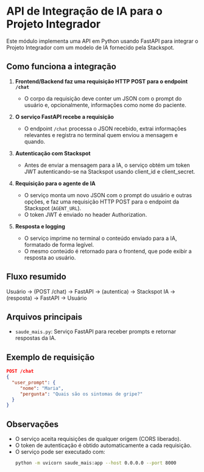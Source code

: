 
# API de Integração de IA para o Projeto Integrador

Este módulo implementa uma API em Python usando FastAPI para integrar o Projeto Integrador com um modelo de IA fornecido pela Stackspot.

## Como funciona a integração

1. **Frontend/Backend faz uma requisição HTTP POST para o endpoint `/chat`**
	- O corpo da requisição deve conter um JSON com o prompt do usuário e, opcionalmente, informações como nome do paciente.

2. **O serviço FastAPI recebe a requisição**
	- O endpoint `/chat` processa o JSON recebido, extrai informações relevantes e registra no terminal quem enviou a mensagem e quando.

3. **Autenticação com Stackspot**
	- Antes de enviar a mensagem para a IA, o serviço obtém um token JWT autenticando-se na Stackspot usando client_id e client_secret.

4. **Requisição para o agente de IA**
	- O serviço monta um novo JSON com o prompt do usuário e outras opções, e faz uma requisição HTTP POST para o endpoint da Stackspot (`AGENT_URL`).
	- O token JWT é enviado no header Authorization.

5. **Resposta e logging**
	- O serviço imprime no terminal o conteúdo enviado para a IA, formatado de forma legível.
	- O mesmo conteúdo é retornado para o frontend, que pode exibir a resposta ao usuário.

## Fluxo resumido

Usuário → (POST /chat) → FastAPI → (autentica) → Stackspot IA → (resposta) → FastAPI → Usuário

## Arquivos principais

- `saude_mais.py`: Serviço FastAPI para receber prompts e retornar respostas da IA.

## Exemplo de requisição

```json
POST /chat
{
  "user_prompt": {
	 "nome": "Maria",
	 "pergunta": "Quais são os sintomas de gripe?"
  }
}
```

## Observações

- O serviço aceita requisições de qualquer origem (CORS liberado).
- O token de autenticação é obtido automaticamente a cada requisição.
- O serviço pode ser executado com:
  ```bash
  python -m uvicorn saude_mais:app --host 0.0.0.0 --port 8000
  ```
